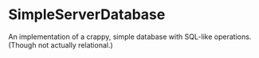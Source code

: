 SimpleServerDatabase
====================

An implementation of a crappy, simple database with SQL-like operations. (Though not actually relational.)
